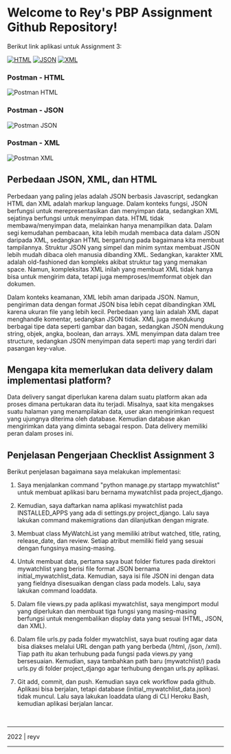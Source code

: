 # Welcome to Rey's PBP Assignment Github Repository!

Berikut link aplikasi untuk Assignment 3:

[![HTML](https://img.shields.io/badge/DATA%20HTML-298D46?style=for-the-badge&logoColor=white)](https://pbptugas2.herokuapp.com/mywatchlist/html)
[![JSON](https://img.shields.io/badge/DATA%20JSON-0054F7?style=for-the-badge&logoColor=white)](https://pbptugas2.herokuapp.com/mywatchlist/json)
[![XML](https://img.shields.io/badge/DATA%20XML-F24E1E?style=for-the-badge&logo=github&logoColor=white)](https://pbptugas2.herokuapp.com/mywatchlist/xml) 

### Postman - HTML
![Postman HTML](staticfiles/3_postman_html.jpg)
### Postman - JSON
![Postman JSON](staticfiles/3_postman_json.jpg)
### Postman - XML
![Postman XML](staticfiles/3_postman_xml.jpg)


## Perbedaan JSON, XML, dan HTML
Perbedaan yang paling jelas adalah JSON berbasis Javascript, sedangkan HTML dan XML adalah markup language. Dalam konteks fungsi, JSON berfungsi untuk merepresentasikan dan menyimpan data, sedangkan XML sejatinya berfungsi untuk menyimpan data. HTML tidak membawa/menyimpan data, melainkan hanya menampilkan data. Dalam segi kemudahan pembacaan, kita lebih mudah membaca data dalam JSON daripada XML, sedangkan HTML bergantung pada bagaimana kita membuat tampilannya. Struktur JSON yang simpel dan minim syntax membuat JSON lebih mudah dibaca oleh manusia dibanding XML. Sedangkan, karakter XML adalah old-fashioned dan kompleks akibat struktur tag yang memakan space. Namun, kompleksitas XML inilah yang membuat XML tidak hanya bisa untuk mengirim data, tetapi juga memproses/memformat objek dan dokumen. 

Dalam konteks keamanan, XML lebih aman daripada JSON. Namun, pengiriman data dengan format JSON bisa lebih cepat dibandingkan XML karena ukuran file yang lebih kecil. Perbedaan yang lain adalah XML dapat menghandle komentar, sedangkan JSON tidak. XML juga mendukung berbagai tipe data seperti gambar dan bagan, sedangkan JSON mendukung string, objek, angka, boolean, dan arrays. XML menyimpan data dalam tree structure, sedangkan JSON menyimpan data seperti map yang terdiri dari pasangan key-value.


## Mengapa kita memerlukan data delivery dalam implementasi platform?
Data delivery sangat diperlukan karena dalam suatu platform akan ada proses dimana pertukaran data itu terjadi. Misalnya, saat kita mengakses suatu halaman yang menampilakan data, user akan mengirimkan request yang ujungnya diterima oleh database. Kemudian database akan mengirimkan data yang diminta sebagai respon. Data delivery memiliki peran dalam proses ini.


## Penjelasan Pengerjaan Checklist Assignment 3
Berikut penjelasan bagaimana saya melakukan implementasi:

1. Saya menjalankan command "python manage.py startapp mywatchlist" untuk membuat aplikasi baru bernama mywatchlist pada project_django.

2. Kemudian, saya daftarkan nama aplikasi mywatchlist pada INSTALLED_APPS yang ada di settings.py project_django. Lalu saya lakukan command makemigrations dan dilanjutkan dengan migrate.

3. Membuat class MyWatchList yang memiliki atribut watched, title, rating, release_date, dan review. Setiap atribut memiliki field yang sesuai dengan fungsinya masing-masing.

4. Untuk membuat data, pertama saya buat folder fixtures pada direktori mywatchlist yang berisi file format JSON bernama initial_mywatchlist_data. Kemudian, saya isi file JSON ini dengan data yang fieldnya disesuaikan dengan class pada models. Lalu, saya lakukan command loaddata.

5. Dalam file views.py pada aplikasi mywatchlist, saya mengimport modul yang diperlukan dan membuat tiga fungsi yang masing-masing berfungsi untuk mengembalikan display data yang sesuai (HTML, JSON, dan XML).

6. Dalam file urls.py pada folder mywatchlist, saya buat routing agar data bisa diakses melalui URL dengan path yang berbeda (/html, /json, /xml). Tiap path itu akan terhubung pada fungsi pada views.py yang bersesuaian. Kemudian, saya tambahkan path baru (mywatchlist/) pada urls.py di folder project_django agar terhubung dengan urls.py aplikasi.

7. Git add, commit, dan push. Kemudian saya cek workflow pada github. Aplikasi bisa berjalan, tetapi database (initial_mywatchlist_data.json) tidak muncul. Lalu saya lakukan loaddata ulang di CLI Heroku Bash, kemudian aplikasi berjalan lancar.


<br>
<hr>
2022 | reyv
<hr>
<br>
